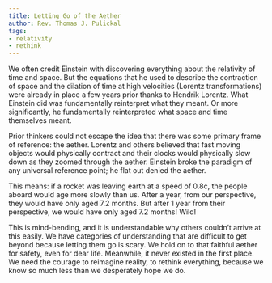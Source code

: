 ```yaml
---
title: Letting Go of the Aether
author: Rev. Thomas J. Pulickal
tags:
- relativity
- rethink
---
```

We often credit Einstein with discovering everything about the relativity of time and space. But the equations that he used to describe the contraction of space and the dilation of time at high velocities (Lorentz transformations) were already in place a few years prior thanks to Hendrik Lorentz. What Einstein did was fundamentally reinterpret what they meant. Or more significantly, he fundamentally reinterpreted what space and time themselves meant.

Prior thinkers could not escape the idea that there was some primary frame of reference: the aether. Lorentz and others believed that fast moving objects would physically contract and their clocks would physically slow down as they zoomed through the aether. Einstein broke the paradigm of any universal reference point; he flat out denied the aether.

This means: if a rocket was leaving earth at a speed of 0.8c, the people aboard would age more slowly than us. After a year, from our perspective, they would have only aged 7.2 months. But after 1 year from their perspective, we would have only aged 7.2 months! Wild!

This is mind-bending, and it is understandable why others couldn’t arrive at this easily. We have categories of understanding that are difficult to get beyond because letting them go is scary. We hold on to that faithful aether for safety, even for dear life. Meanwhile, it never existed in the first place. We need the courage to reimagine reality, to rethink everything, because we know so much less than we desperately hope we do.